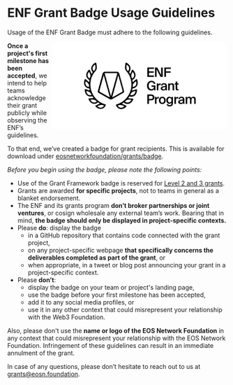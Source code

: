 # ENF Grant Badge Usage Guidelines
Usage of the ENF Grant Badge must adhere to the following guidelines.

<img align="right" width="400" src="../img/ENF-grant-badge.svg">

**Once a project's first milestone has been accepted**, we intend to help teams acknowledge their grant publicly while observing the ENF’s guidelines.

To that end, we’ve created a badge for grant recipients. This is available for download under [eosnetworkfoundation/grants/badge](../img/ENF-grant-badge.svg).

*Before you begin using the badge, please note the following points:*

- Use of the Grant Framework badge is reserved for [Level 2 and 3 grants](https://github.com/eosnetworkfoundation/grant-framework/blob/main/README.md#grant-levels).
- Grants are awarded **for specific projects**, not to teams in general as a blanket endorsement.
- The ENF and its grants program **don’t broker partnerships or joint ventures**, or cosign wholesale any external team’s work. Bearing that in mind, **the badge should only be displayed in project-specific contexts.**
- Please **do**: display the badge
  - in a GitHub repository that contains code connected with the grant project,
  - on any project-specific webpage **that specifically concerns the deliverables completed as part of the grant**, or
  - when appropriate, in a tweet or blog post announcing your grant in a project-specific context.
- Please **don’t**:
  - display the badge on your team or project's landing page,
  - use the badge before your first milestone has been accepted,
  - add it to any social media profiles, or
  - use it in any other context that could misrepresent your relationship with the Web3 Foundation.


Also, please don't use the **name or logo of the EOS Network Foundation** in any context that could misrepresent your relationship with the EOS Network Foundation. Infringement of these guidelines can result in an immediate annulment of the grant.

In case of any questions, please don’t hesitate to reach out to us at grants@eosn.foundation.


